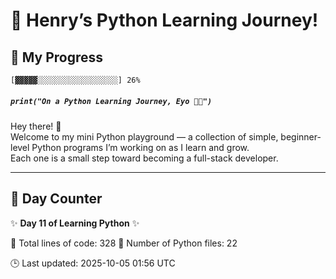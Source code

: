 # 🐍 Henry’s Python Learning Journey!

## 📅 My Progress

```diff
[▓▓▓▓▓░░░░░░░░░░░░░░░░░░] 26%
```

##### `print("On a Python Learning Journey, Eyo ✌🏾")`

Hey there! 👋  
Welcome to my mini Python playground — a collection of simple, beginner-level Python programs I’m working on as I learn and grow.  
Each one is a small step toward becoming a full-stack developer.

---

## 📆 Day Counter

✨ **Day 11 of Learning Python** ✨

<!-- STATS:START -->
📄 Total lines of code: 328
🐍 Number of Python files: 22
<!-- STATS:END -->

<!-- UPDATED:START -->
🕒 Last updated: 2025-10-05 01:56 UTC
<!-- UPDATED:END -->
